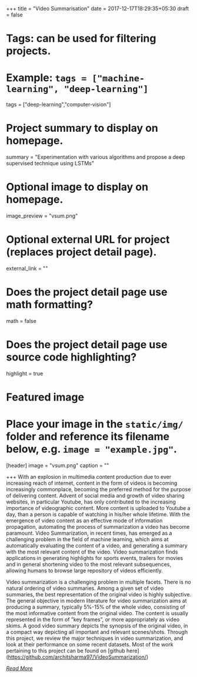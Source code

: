 +++
title = "Video Summarisation"
date = 2017-12-17T18:29:35+05:30
draft = false

# Tags: can be used for filtering projects.
# Example: `tags = ["machine-learning", "deep-learning"]`
tags = ["deep-learning","computer-vision"]

# Project summary to display on homepage.
summary = "Experimentation with various algorithms and propose a deep supervised technique using LSTMs"

# Optional image to display on homepage.
image_preview = "vsum.png"

# Optional external URL for project (replaces project detail page).
external_link = ""

# Does the project detail page use math formatting?
math = false

# Does the project detail page use source code highlighting?
highlight = true

# Featured image
# Place your image in the `static/img/` folder and reference its filename below, e.g. `image = "example.jpg"`.
[header]
image = "vsum.png"
caption = ""

+++
With an explosion in multimedia content production due to ever increasing reach of internet, content in the form of videos is becoming increasingly commonplace, becoming the preferred method for the purpose of delivering content.  Advent of social media and growth of video sharing websites, in particular Youtube, has only contributed to the increasing importance of videographic content. More content is uploaded to Youtube a day, than a person is capable of watching in his/her whole lifetime.   With the emergence of video content as an effective mode of information propagation, automating the process of summarization a video has become paramount.  Video Summarization, in  recent  times,  has  emerged  as  a  challenging  problem  in  the  field  of  machine  learning,  which aims at automatically evaluating the content of a video, and generating a summary with the most relevant content of the video.  Video summarization finds applications in generating highlights for sports events, trailers for movies and in general shortening video to the most relevant subsequences, allowing humans to browse large repository of videos efficiently.

Video  summarization  is  a  challenging  problem  in  multiple  facets.    There  is  no  natural  ordering of video summaries.   Among a given set of video summaries,  the best representation of the original video is highly subjective. The general objective in modern literature for video summarization aims at producing a summary, typically 5%-15% of the whole video, consisting of the most informative content from the original video. The content is usually represented in the form of ”key frames”, or more appropriately as video skims. A good video summary depicts the synopsis of the original video, in a compact way depicting all important and relevant scenes/shots. Through this project, we review the major techniques in video summarization, and look at their performance on some recent datasets. Most of the work pertaining to this project can be found on [github here] (https://github.com/architsharma97/VideoSummarization/)

*[Read More](http://home.iitk.ac.in/~kanishkg/Video_Summarization_Final_Report.pdf)*
